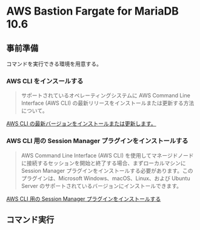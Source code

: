 # AWS Bastion Fargate for MariaDB 10.6

## 事前準備

コマンドを実行できる環境を用意する。

### AWS CLI をインスールする

> サポートされているオペレーティングシステムに AWS Command Line Interface (AWS CLI) の最新リリースをインストールまたは更新する方法について。

[AWS CLI の最新バージョンをインストールまたは更新します。](https://docs.aws.amazon.com/ja_jp/cli/latest/userguide/getting-started-install.html)

### AWS CLI 用の Session Manager プラグインをインストールする

> AWS Command Line Interface (AWS CLI) を使用してマネージドノードに接続するセッションを開始と終了する場合、まずローカルマシンに Session Manager プラグインをインストールする必要があります。このプラグインは、Microsoft Windows、macOS、Linux、および Ubuntu Server のサポートされているバージョンにインストールできます。

[AWS CLI 用の Session Manager プラグインをインストールする](https://docs.aws.amazon.com/ja_jp/systems-manager/latest/userguide/session-manager-working-with-install-plugin.html#install-plugin-verify)





## コマンド実行

